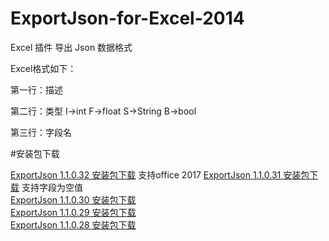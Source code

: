# ExportJson-for-Excel-2014
Excel 插件 导出 Json 数据格式

Excel格式如下：

第一行：描述

第二行：类型  I->int F->float S->String B->bool

第三行：字段名

#安装包下载

[ExportJson 1.1.0.32 安装包下载](https://raw.githubusercontent.com/wanggan768q/ExportJson-for-Excel-2014/master/Download/ExportJson_1_1_0_32.zip)
	支持office 2017
[ExportJson 1.1.0.31 安装包下载](https://raw.githubusercontent.com/wanggan768q/ExportJson-for-Excel-2014/master/Download/ExportJson_1_1_0_31.zip)
	支持字段为空值  
[ExportJson 1.1.0.30 安装包下载](https://raw.githubusercontent.com/wanggan768q/ExportJson-for-Excel-2014/master/Download/ExportJson_1_1_0_30.zip)  
[ExportJson 1.1.0.29 安装包下载](https://raw.githubusercontent.com/wanggan768q/ExportJson-for-Excel-2014/master/Download/ExportJson_1_1_0_29.zip)  
[ExportJson 1.1.0.28 安装包下载](https://raw.githubusercontent.com/wanggan768q/ExportJson-for-Excel-2014/master/Download/ExportJson_1_1_0_28.zip)  


